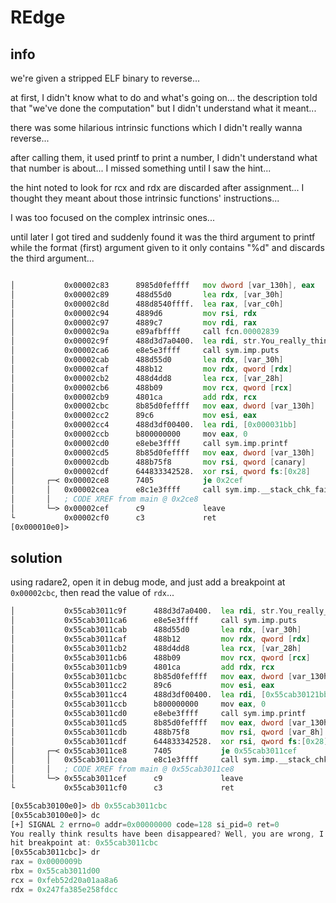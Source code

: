 # REdge

## info

we're given a stripped ELF binary to reverse...

at first, I didn't know what to do and what's going on... the description told that "we've done the computation" but I didn't understand what it meant...

there was some hilarious intrinsic functions which I didn't really wanna reverse...

after calling them, it used printf to print a number, I didn't understand what that number is about... I missed something until I saw the hint...

the hint noted to look for rcx and rdx are discarded after assignment...
I thought they meant about those intrinsic functions' instructions...

I was too focused on the complex intrinsic ones...

until later I got tired and suddenly found it was the third argument to printf while the format (first) argument given to it only contains "%d" and discards the third argument...

```asm

│           0x00002c83      8985d0feffff   mov dword [var_130h], eax
│           0x00002c89      488d55d0       lea rdx, [var_30h]
│           0x00002c8d      488d8540ffff.  lea rax, [var_c0h]
│           0x00002c94      4889d6         mov rsi, rdx                ; uint32_t arg2
│           0x00002c97      4889c7         mov rdi, rax                ; void *arg1
│           0x00002c9a      e89afbffff     call fcn.00002839
│           0x00002c9f      488d3d7a0400.  lea rdi, str.You_really_think_results_have_been_disappeared__Well__you_are_wrong__I_stored_the_results_somewhere_in_the_universe___You_can_recognize_it_with_a_0x__ ; 0x3120 ; "You really think results have been disappeared? Well, you are wrong, I stored the results somewhere in the universe! ** You can recognize it with a 0x ** " ; const char *s
│           0x00002ca6      e8e5e3ffff     call sym.imp.puts           ; int puts(const char *s)
│           0x00002cab      488d55d0       lea rdx, [var_30h]
│           0x00002caf      488b12         mov rdx, qword [rdx]
│           0x00002cb2      488d4dd8       lea rcx, [var_28h]
│           0x00002cb6      488b09         mov rcx, qword [rcx]
│           0x00002cb9      4801ca         add rdx, rcx
│           0x00002cbc      8b85d0feffff   mov eax, dword [var_130h]
│           0x00002cc2      89c6           mov esi, eax
│           0x00002cc4      488d3df00400.  lea rdi, [0x000031bb]       ; "%d\n" ; const char *format
│           0x00002ccb      b800000000     mov eax, 0
│           0x00002cd0      e8ebe3ffff     call sym.imp.printf         ; int printf(const char *format)
│           0x00002cd5      8b85d0feffff   mov eax, dword [var_130h]
│           0x00002cdb      488b75f8       mov rsi, qword [canary]
│           0x00002cdf      644833342528.  xor rsi, qword fs:[0x28]
│       ┌─< 0x00002ce8      7405           je 0x2cef
│       │   0x00002cea      e8c1e3ffff     call sym.imp.__stack_chk_fail ; void __stack_chk_fail(void)
│       │   ; CODE XREF from main @ 0x2ce8
│       └─> 0x00002cef      c9             leave
└           0x00002cf0      c3             ret
[0x000010e0]> 
```

## solution

using radare2, open it in debug mode, and just add a breakpoint at `0x00002cbc`, then read the value of `rdx`...

```asm
│           0x55cab3011c9f      488d3d7a0400.  lea rdi, str.You_really_think_results_have_been_disappeared__Well__you_are_wrong__I_stored_the_results_somewhere_in_the_universe___You_can_recognize_it_with_a_0x__ ; 0x55cab3012120 ; "You really think results have been disappeared? Well, you are wrong, I stored the results somewhere in the universe! ** You can recognize it with a 0x ** "
│           0x55cab3011ca6      e8e5e3ffff     call sym.imp.puts       ; int puts(const char *s)
│           0x55cab3011cab      488d55d0       lea rdx, [var_30h]
│           0x55cab3011caf      488b12         mov rdx, qword [rdx]
│           0x55cab3011cb2      488d4dd8       lea rcx, [var_28h]
│           0x55cab3011cb6      488b09         mov rcx, qword [rcx]
│           0x55cab3011cb9      4801ca         add rdx, rcx
│           0x55cab3011cbc      8b85d0feffff   mov eax, dword [var_130h]
│           0x55cab3011cc2      89c6           mov esi, eax
│           0x55cab3011cc4      488d3df00400.  lea rdi, [0x55cab30121bb] ; "%d\n"
│           0x55cab3011ccb      b800000000     mov eax, 0
│           0x55cab3011cd0      e8ebe3ffff     call sym.imp.printf     ; int printf(const char *format)
│           0x55cab3011cd5      8b85d0feffff   mov eax, dword [var_130h]
│           0x55cab3011cdb      488b75f8       mov rsi, qword [var_8h]
│           0x55cab3011cdf      644833342528.  xor rsi, qword fs:[0x28]
│       ┌─< 0x55cab3011ce8      7405           je 0x55cab3011cef
│       │   0x55cab3011cea      e8c1e3ffff     call sym.imp.__stack_chk_fail ; void __stack_chk_fail(void)
│       │   ; CODE XREF from main @ 0x55cab3011ce8
│       └─> 0x55cab3011cef      c9             leave
└           0x55cab3011cf0      c3             ret

[0x55cab30100e0]> db 0x55cab3011cbc
[0x55cab30100e0]> dc
[+] SIGNAL 2 errno=0 addr=0x00000000 code=128 si_pid=0 ret=0
You really think results have been disappeared? Well, you are wrong, I stored the results somewhere in the universe! ** You can recognize it with a 0x ** 
hit breakpoint at: 0x55cab3011cbc
[0x55cab3011cbc]> dr
rax = 0x0000009b
rbx = 0x55cab3011d00
rcx = 0xfeb52d20a01aa8a6
rdx = 0x247fa385e258fdcc
```
